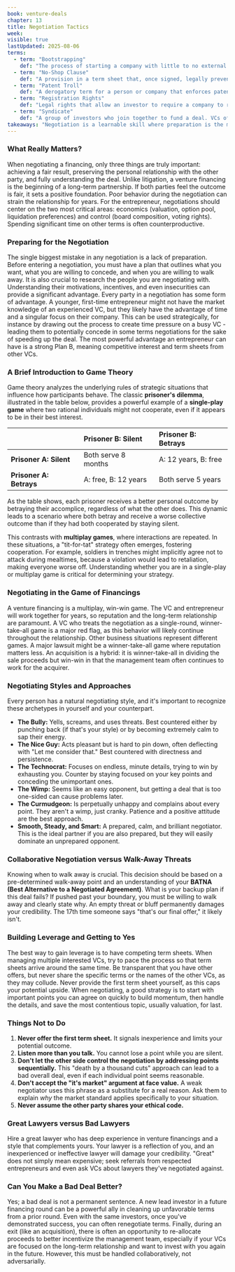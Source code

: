 ```yaml
---
book: venture-deals
chapter: 13
title: Negotiation Tactics
week: 
visible: true
lastUpdated: 2025-08-06
terms:
  - term: "Bootstrapping"
    def: "The process of starting a company with little to no external capital, relying on personal savings and early revenue to fuel growth. It emphasizes efficiency and lean operations."
  - term: "No-Shop Clause"
    def: "A provision in a term sheet that, once signed, legally prevents an entrepreneur from soliciting or accepting investment offers from other investors for a specific period of time."
  - term: "Patent Troll"
    def: "A derogatory term for a person or company that enforces patent rights against accused infringers in a manner considered aggressive or opportunistic, often without manufacturing products or supplying services based on the patents."
  - term: "Registration Rights"
    def: "Legal rights that allow an investor to require a company to register its shares with the SEC, making them publicly tradable (e.g., in an IPO). The chapter argues these rights are often over-negotiated in early-stage deals."
  - term: "Syndicate"
    def: "A group of investors who join together to fund a deal. VCs often form syndicates to share the financial risk and combine their networks and expertise to better support the startup."
takeaways: "Negotiation is a learnable skill where preparation is the most critical component. In venture financing, it's not a zero-sum game but the beginning of a long-term relationship, meaning the primary goals are a fair outcome and preserving the relationship, not just 'winning' on every term. These principles apply broadly to any professional negotiation, from salary discussions to client contracts."
---
```


### What Really Matters?
When negotiating a financing, only three things are truly important: achieving a fair result, preserving the personal relationship with the other party, and fully understanding the deal. Unlike litigation, a venture financing is the beginning of a long-term partnership. If both parties feel the outcome is fair, it sets a positive foundation. Poor behavior during the negotiation can strain the relationship for years. For the entrepreneur, negotiations should center on the two most critical areas: economics (valuation, option pool, liquidation preferences) and control (board composition, voting rights). Spending significant time on other terms is often counterproductive.

### Preparing for the Negotiation
The single biggest mistake in any negotiation is a lack of preparation. Before entering a negotiation, you must have a plan that outlines what you want, what you are willing to concede, and when you are willing to walk away. It is also crucial to research the people you are negotiating with. Understanding their motivations, incentives, and even insecurities can provide a significant advantage. Every party in a negotiation has some form of advantage. A younger, first-time entrepreneur might not have the market knowledge of an experienced VC, but they likely have the advantage of time and a singular focus on their company. This can be used strategically, for instance by drawing out the process to create time pressure on a busy VC - leading them to potentially concede in some terms negotiations for the sake of speeding up the deal. The most powerful advantage an entrepreneur can have is a strong Plan B, meaning competitive interest and term sheets from other VCs.

### A Brief Introduction to Game Theory
Game theory analyzes the underlying rules of strategic situations that influence how participants behave. The classic **prisoner's dilemma**, illustrated in the table below, provides a powerful example of a **single-play game** where two rational individuals might not cooperate, even if it appears to be in their best interest.

|                           | Prisoner B: Silent | Prisoner B: Betrays      |
| :------------------------ | :---------------------- | :---------------------- |
| **Prisoner A: Silent** | Both serve 8 months       | A: 12 years, B: free |
| **Prisoner A: Betrays**    | A: free, B: 12 years | Both serve 5 years      |

As the table shows, each prisoner receives a better personal outcome by betraying their accomplice, regardless of what the other does. This dynamic leads to a scenario where both betray and receive a worse collective outcome than if they had both cooperated by staying silent.


This contrasts with **multiplay games**, where interactions are repeated. In these situations, a "tit-for-tat" strategy often emerges, fostering cooperation. For example, soldiers in trenches might implicitly agree not to attack during mealtimes, because a violation would lead to retaliation, making everyone worse off. Understanding whether you are in a single-play or multiplay game is critical for determining your strategy.

### Negotiating in the Game of Financings
A venture financing is a multiplay, win-win game. The VC and entrepreneur will work together for years, so reputation and the long-term relationship are paramount. A VC who treats the negotiation as a single-round, winner-take-all game is a major red flag, as this behavior will likely continue throughout the relationship. Other business situations represent different games. A major lawsuit might be a winner-take-all game where reputation matters less. An acquisition is a hybrid: it is winner-take-all in dividing the sale proceeds but win-win in that the management team often continues to work for the acquirer.

### Negotiating Styles and Approaches
Every person has a natural negotiating style, and it's important to recognize these archetypes in yourself and your counterpart.
* **The Bully:** Yells, screams, and uses threats. Best countered either by punching back (if that's your style) or by becoming extremely calm to sap their energy.
* **The Nice Guy:** Acts pleasant but is hard to pin down, often deflecting with "Let me consider that." Best countered with directness and persistence.
* **The Technocrat:** Focuses on endless, minute details, trying to win by exhausting you. Counter by staying focused on your key points and conceding the unimportant ones.
* **The Wimp:** Seems like an easy opponent, but getting a deal that is too one-sided can cause problems later.
* **The Curmudgeon:** Is perpetually unhappy and complains about every point. They aren't a wimp, just cranky. Patience and a positive attitude are the best approach.
* **Smooth, Steady, and Smart:** A prepared, calm, and brilliant negotiator. This is the ideal partner if you are also prepared, but they will easily dominate an unprepared opponent.

### Collaborative Negotiation versus Walk-Away Threats
Knowing when to walk away is crucial. This decision should be based on a pre-determined walk-away point and an understanding of your **BATNA (Best Alternative to a Negotiated Agreement)**. What is your backup plan if this deal fails? If pushed past your boundary, you must be willing to walk away and clearly state why. An empty threat or bluff permanently damages your credibility. The 17th time someone says "that's our final offer," it likely isn't.

### Building Leverage and Getting to Yes
The best way to gain leverage is to have competing term sheets. When managing multiple interested VCs, try to pace the process so that term sheets arrive around the same time. Be transparent that you have other offers, but never share the specific terms or the names of the other VCs, as they may collude. Never provide the first term sheet yourself, as this caps your potential upside. When negotiating, a good strategy is to start with important points you can agree on quickly to build momentum, then handle the details, and save the most contentious topic, usually valuation, for last.

### Things Not to Do
1.  **Never offer the first term sheet.** It signals inexperience and limits your potential outcome.
2.  **Listen more than you talk.** You cannot lose a point while you are silent.
3.  **Don't let the other side control the negotiation by addressing points sequentially.** This "death by a thousand cuts" approach can lead to a bad overall deal, even if each individual point seems reasonable.
4.  **Don't accept the "it's market" argument at face value.** A weak negotiator uses this phrase as a substitute for a real reason. Ask them to explain *why* the market standard applies specifically to your situation.
5.  **Never assume the other party shares your ethical code.**

### Great Lawyers versus Bad Lawyers
Hire a great lawyer who has deep experience in venture financings and a style that complements yours. Your lawyer is a reflection of you, and an inexperienced or ineffective lawyer will damage your credibility. "Great" does not simply mean expensive; seek referrals from respected entrepreneurs and even ask VCs about lawyers they've negotiated against.

### Can You Make a Bad Deal Better?
Yes; a bad deal is not a permanent sentence. A new lead investor in a future financing round can be a powerful ally in cleaning up unfavorable terms from a prior round. Even with the same investors, once you've demonstrated success, you can often renegotiate terms. Finally, during an exit (like an acquisition), there is often an opportunity to re-allocate proceeds to better incentivize the management team, especially if your VCs are focused on the long-term relationship and want to invest with you again in the future. However, this must be handled collaboratively, not adversarially.